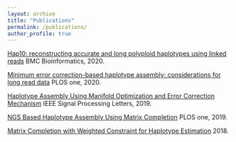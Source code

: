 ```yaml
---
layout: archive
title: "Publications"
permalink: /publications/
author_profile: true
---
```



[Hap10: reconstructing accurate and long polyploid haplotypes using linked reads](https://www.biorxiv.org/content/10.1101/2020.01.08.899013v1.abstract)
BMC Bioinformatics, 2020.


[Minimum error correction-based haplotype assembly: considerations for long read data](https://arxiv.org/abs/1803.05019v2)
PLOS one, 2020.


[Haplotype Assembly Using Manifold Optimization and Error Correction Mechanism](https://ieeexplore.ieee.org/document/8686170)
IEEE Signal Processing Letters, 2019.

[NGS Based Haplotype Assembly Using Matrix Completion](https://journals.plos.org/plosone/article?id=10.1371/journal.pone.0214455)
PLOS one, 2019.


[Matrix Completion with Weighted Constraint for Haplotype Estimation](https://arxiv.org/abs/1809.06117)
2018.
